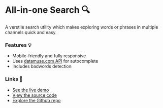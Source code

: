 # All-in-one Search 🔍

A verstile search utility which makes exploring words or phrases in multiple channels quick and easy.

### Features 💡
- Mobile-friendly and fully responsive
- Uses [datamuse.com API](https://www.datamuse.com/api) for autocomplete 
- Includes badwords detection

### Links 🔗
- [See the live demo](https://js-autocomplete-dropdown-with-api.rjlevy.repl.co/)
- [View the source code](https://repl.it/@rjlevy/js-autocomplete-dropdown-with-api)
- [Explore the Github repo](https://github.com/rolandjlevy/js-autocomplete-dropdown-with-api)